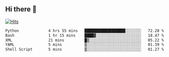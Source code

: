 ## Hi there 👋

<!--
**alihaqberdi/alihaqberdi** is a ✨ _special_ ✨ repository because its `README.md` (this file) appears on your GitHub profile.

Here are some ideas to get you started:

- 🔭 I’m currently working on ...
- 🌱 I’m currently learning ...
- 👯 I’m looking to collaborate on ...
- 🤔 I’m looking for help with ...
- 💬 Ask me about ...
- 📫 How to reach me: ...
- 😄 Pronouns: ...
- ⚡ Fun fact: ...
-->

[![Hits](https://hits.sh/github.com/alihaqberdi.svg)](https://hits.sh/github.com/alihaqberdi/)

<!--START_SECTION:waka-->

```txt
Python             4 hrs 55 mins   ██████████████████░░░░░░░   72.28 %
Bash               1 hr 15 mins    ████▓░░░░░░░░░░░░░░░░░░░░   18.47 %
XML                21 mins         █▒░░░░░░░░░░░░░░░░░░░░░░░   05.22 %
YAML               5 mins          ▒░░░░░░░░░░░░░░░░░░░░░░░░   01.39 %
Shell Script       5 mins          ▒░░░░░░░░░░░░░░░░░░░░░░░░   01.27 %
```

<!--END_SECTION:waka-->
